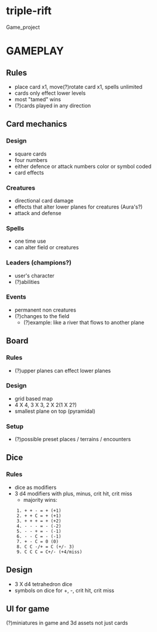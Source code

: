 # triple-rift
Game_project

# GAMEPLAY

## Rules
- place card x1, move(?)rotate card x1, spells unlimited
- cards only effect lower levels
- most "tamed" wins
- (?)cards played in any direction


## Card mechanics

### Design
- square cards
- four numbers
- either defence or attack numbers color or symbol coded
- card effects

### Creatures
- directional card damage
- effects that alter lower planes for creatures (Aura's?)
- attack and defense

### Spells
- one time use
- can alter field or creatures

### Leaders (champions?)
- user's character
- (?)abilities

### Events
- permanent non creatures
- (?)changes to the field
  - (?)example: like a river that flows to another plane

## Board

### Rules
- (?)upper planes can effect lower planes

### Design
- grid based map
- 4 X 4, 3 X 3, 2 X 2(1 X 2?)
- smallest plane on top (pyramidal)


### Setup
- (?)possible preset places / terrains / encounters

## Dice 

### Rules 
- dice as modifiers
- 3 d4 modifiers with plus, minus, crit hit, crit miss
    - majority wins:
```
    1. + + - = + (+1)
    2. + + C = + (+1)
    3. + + + = + (+2)
    4. - - - = - (-2)
    5. - - + = - (-1)
    6. - - C = - (-1)
    7. + - C = 0 (0)
    8. C C -/+ = C (+/- 3)
    9. C C C = C+/- (+4/miss)
```
## Design
- 3 X d4 tetrahedron dice
- symbols on dice for +, -, crit hit, crit miss

## UI for game
(?)miniatures in game and 3d assets not just cards